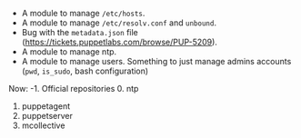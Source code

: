 * A module to manage `/etc/hosts`.
* A module to manage `/etc/resolv.conf` and `unbound`.
* Bug with the `metadata.json` file (https://tickets.puppetlabs.com/browse/PUP-5209).
* A module to manage ntp.
* A module to manage users. Something to just manage
admins accounts (`pwd`, `is_sudo`, bash configuration)

Now:
-1. Official repositories
 0. ntp
 1. puppetagent
 2. puppetserver
 3. mcollective


